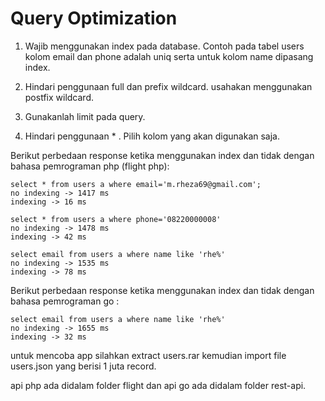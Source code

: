 # Query Optimization

1. Wajib menggunakan index pada database. Contoh pada tabel users kolom email dan phone adalah uniq serta untuk kolom name dipasang index.

2. Hindari penggunaan full dan prefix wildcard. usahakan menggunakan postfix wildcard.

3. Gunakanlah limit pada query.

4. Hindari penggunaan * . Pilih kolom yang akan digunakan saja.

Berikut perbedaan response ketika menggunakan index dan tidak dengan bahasa pemrograman php (flight php):

```
select * from users a where email='m.rheza69@gmail.com';
no indexing -> 1417 ms
indexing -> 16 ms

select * from users a where phone='08220000008'
no indexing -> 1478 ms
indexing -> 42 ms

select email from users a where name like 'rhe%'
no indexing -> 1535 ms
indexing -> 78 ms
```

Berikut perbedaan response ketika menggunakan index dan tidak dengan bahasa pemrograman go :
```
select email from users a where name like 'rhe%'
no indexing -> 1655 ms
indexing -> 32 ms
```

untuk mencoba app silahkan extract users.rar kemudian import file users.json yang berisi 1 juta record.

api php ada didalam folder flight dan api go ada didalam folder rest-api.
